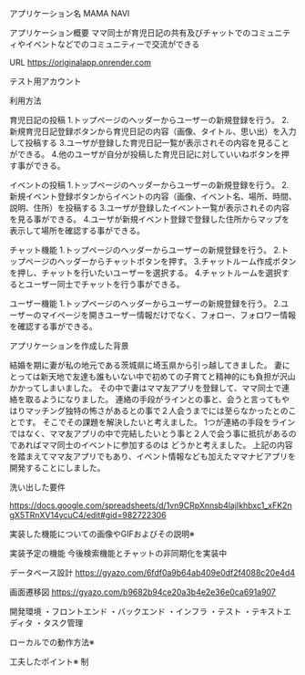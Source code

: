 アプリケーション名
MAMA NAVI

アプリケーション概要
ママ同士が育児日記の共有及びチャットでのコミュニティやイベントなどでのコミュニティーで交流ができる

URL
https://originalapp.onrender.com

テスト用アカウント


利用方法

育児日記の投稿
1.トップページのヘッダーからユーザーの新規登録を行う。
2.新規育児日記登録ボタンから育児日記の内容（画像、タイトル、思い出）を入力して投稿する
3.ユーザが登録した育児日記一覧が表示されその内容を見ることができる。
4.他のユーザが自分が投稿した育児日記に対していいねボタンを押す事ができる。

イベントの投稿
1.トップページのヘッダーからユーザーの新規登録を行う。
2.新規イベント登録ボタンからイベントの内容（画像、イベント名、場所、時間、説明、住所）を投稿する
3.ユーザが登録したイベント一覧が表示されその内容を見る事ができる。
4.ユーザが新規イベント登録で登録した住所からマップを表示して場所を確認する事ができる。

チャット機能
1.トップページのヘッダーからユーザーの新規登録を行う。
2.トップページのヘッダーからチャットボタンを押す。
3.チャットルーム作成ボタンを押し、チャットを行いたいユーザーを選択する。
4.チャットルームを選択するとユーザー同士でチャットを行う事ができる。

ユーザー機能
1.トップページのヘッダーからユーザーの新規登録を行う。
2.ユーザーのマイページを開きユーザー情報だけでなく、フォロー、フォロワー情報を確認する事ができる。


アプリケーションを作成した背景

結婚を期に妻が私の地元である茨城県に埼玉県から引っ越してきました。
妻にとっては新天地で友達も誰もいない中で初めての子育てと精神的にも負担が沢山かかってしまいました。
その中で妻はママ友アプリを登録して、ママ同士で連絡を取るようになりました。
連絡の手段がラインとの事と、会うと言ってもやはりマッチング独特の怖さがあるとの事で２人会うまでには至らなかったとのことです。
そこでその課題を解決したいと考えました。
1つが連絡の手段をラインではなく、ママ友アプリの中で完結したいとう事と２人で会う事に抵抗があるのであればママ同士のイベントに参加するのは
どうかと考えました。
上記の内容を踏まえてママ友アプリでもあり、イベント情報なども加えたママナビアプリを開発することにしました。

洗い出した要件

https://docs.google.com/spreadsheets/d/1vn9CRpXnnsb4lajIkhbxc1_xFK2ngX5TRnXV14ycuC4/edit#gid=982722306

実装した機能についての画像やGIFおよびその説明※



実装予定の機能
今後検索機能とチャットの非同期化を実装中



データベース設計
https://gyazo.com/6fdf0a9b64ab409e0df2f4088c20e4d4

画面遷移図
https://gyazo.com/b9682b94ce20a3b4e2e36e0ca691a907

開発環境
・フロントエンド
・バックエンド
・インフラ
・テスト
・テキストエディタ
・タスク管理

ローカルでの動作方法※


工夫したポイント※	制